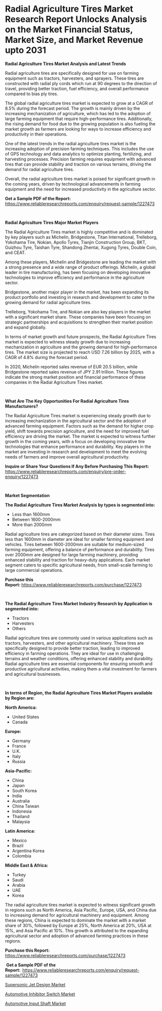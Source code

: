 <p><h1>Radial Agriculture Tires Market Research Report Unlocks Analysis on the Market Financial Status, Market Size, and Market Revenue upto 2031</h1></p><p><strong>Radial Agriculture Tires Market Analysis and Latest Trends</strong></p>
<p><p>Radial agriculture tires are specifically designed for use on farming equipment such as tractors, harvesters, and sprayers. These tires are constructed with radial ply cords which run at 90 degrees to the direction of travel, providing better traction, fuel efficiency, and overall performance compared to bias ply tires.</p><p>The global radial agriculture tires market is expected to grow at a CAGR of 8.5% during the forecast period. The growth is mainly driven by the increasing mechanization of agriculture, which has led to the adoption of large farming equipment that require high-performance tires. Additionally, the rising demand for food due to the growing population is also fueling the market growth as farmers are looking for ways to increase efficiency and productivity in their operations.</p><p>One of the latest trends in the radial agriculture tires market is the increasing adoption of precision farming techniques. This includes the use of GPS technology and data analytics to optimize planting, fertilizing, and harvesting processes. Precision farming requires equipment with advanced tires that can provide stability and traction on various terrains, driving the demand for radial agriculture tires.</p><p>Overall, the radial agriculture tires market is poised for significant growth in the coming years, driven by technological advancements in farming equipment and the need for increased productivity in the agriculture sector.</p></p>
<p><strong>Get a Sample PDF of the Report:&nbsp;</strong> <a href="https://www.reliableresearchreports.com/enquiry/request-sample/1227473">https://www.reliableresearchreports.com/enquiry/request-sample/1227473</a></p>
<p>&nbsp;</p>
<p><strong>Radial Agriculture Tires Major Market Players</strong></p>
<p><p>The Radial Agriculture Tires market is highly competitive and is dominated by key players such as Michelin, Bridgestone, Titan International, Trelleborg, Yokohama Tire, Nokian, Apollo Tyres, Tianjin Construction Group, BKT, Guizhou Tyre, Taishan Tyre, Shandong Zhentai, Xugong Tyres, Double Coin, and CEAT.</p><p>Among these players, Michelin and Bridgestone are leading the market with a strong presence and a wide range of product offerings. Michelin, a global leader in tire manufacturing, has been focusing on developing innovative technologies to improve efficiency and performance in the agriculture sector.</p><p>Bridgestone, another major player in the market, has been expanding its product portfolio and investing in research and development to cater to the growing demand for radial agriculture tires.</p><p>Trelleborg, Yokohama Tire, and Nokian are also key players in the market with a significant market share. These companies have been focusing on strategic partnerships and acquisitions to strengthen their market position and expand globally.</p><p>In terms of market growth and future prospects, the Radial Agriculture Tires market is expected to witness steady growth due to increasing mechanization in agriculture and the growing demand for high-performance tires. The market size is projected to reach USD 7.26 billion by 2025, with a CAGR of 4.8% during the forecast period.</p><p>In 2020, Michelin reported sales revenue of EUR 20.5 billion, while Bridgestone reported sales revenue of JPY 2.91 trillion. These figures indicate the strong market position and financial performance of these companies in the Radial Agriculture Tires market.</p></p>
<p>&nbsp;</p>
<p><strong>What Are The Key Opportunities For Radial Agriculture Tires Manufacturers?</strong></p>
<p><p>The Radial Agriculture Tires market is experiencing steady growth due to increasing mechanization in the agricultural sector and the adoption of advanced farming equipment. Factors such as the demand for higher crop yield, shift towards precision agriculture, and the need for improved fuel efficiency are driving the market. The market is expected to witness further growth in the coming years, with a focus on developing innovative tire technologies that enhance performance and durability. Key players in the market are investing in research and development to meet the evolving needs of farmers and improve overall agricultural productivity.</p></p>
<p><strong>Inquire or Share Your Questions If Any Before Purchasing This Report:</strong> <a href="https://www.reliableresearchreports.com/enquiry/pre-order-enquiry/1227473">https://www.reliableresearchreports.com/enquiry/pre-order-enquiry/1227473</a></p>
<p>&nbsp;</p>
<p><strong>Market Segmentation</strong></p>
<p><strong>The Radial Agriculture Tires Market Analysis by types is segmented into:</strong></p>
<p><ul><li>Less than 1600mm</li><li>Between 1600-2000mm</li><li>More than 2000mm</li></ul></p>
<p><p>Radial agriculture tires are categorized based on their diameter sizes. Tires less than 1600mm in diameter are ideal for smaller farming equipment and vehicles. Tires between 1600-2000mm are suitable for medium-sized farming equipment, offering a balance of performance and durability. Tires over 2000mm are designed for large farming machinery, providing enhanced stability and traction for heavy-duty applications. Each market segment caters to specific agricultural needs, from small-scale farming to large commercial operations.</p></p>
<p><strong>Purchase this Report:&nbsp;</strong><a href="https://www.reliableresearchreports.com/purchase/1227473">https://www.reliableresearchreports.com/purchase/1227473</a></p>
<p>&nbsp;</p>
<p><strong>The Radial Agriculture Tires Market Industry Research by Application is segmented into:</strong></p>
<p><ul><li>Tractors</li><li>Harvesters</li><li>Others</li></ul></p>
<p><p>Radial agriculture tires are commonly used in various applications such as tractors, harvesters, and other agricultural machinery. These tires are specifically designed to provide better traction, leading to improved efficiency in farming operations. They are ideal for use in challenging terrains and weather conditions, offering enhanced stability and durability. Radial agriculture tires are essential components for ensuring smooth and productive agricultural activities, making them a vital investment for farmers and agricultural businesses.</p></p>
<p>&nbsp;</p>
<p><strong>In terms of Region, the Radial Agriculture Tires Market Players available by Region are:</strong></p>
<p>
    <p> <strong> North America: </strong>
        <ul>
            <li>United States</li>
            <li>Canada</li>
        </ul>
        </p> 
    <p> <strong> Europe: </strong>
        <ul>
            <li>Germany</li>
            <li>France</li>
            <li>U.K.</li>
            <li>Italy</li>
            <li>Russia</li>
        </ul>
        </p> 
    <p> <strong> Asia-Pacific: </strong>
        <ul>
            <li>China</li>
            <li>Japan</li>
            <li>South Korea</li>
            <li>India</li>
            <li>Australia</li>
            <li>China Taiwan</li>
            <li>Indonesia</li>
            <li>Thailand</li>
            <li>Malaysia</li>
        </ul>
        </p> 
    <p> <strong> Latin America: </strong>
        <ul>
            <li>Mexico</li>
            <li>Brazil</li>
            <li>Argentina Korea</li>
            <li>Colombia</li>
        </ul>
        </p> 
    <p> <strong> Middle East & Africa: </strong>
        <ul>
            <li>Turkey</li>
            <li>Saudi</li>
            <li>Arabia</li>
            <li>UAE</li>
            <li>Korea</li>
        </ul>
    </p>
    </p>
<p><p>The radial agriculture tires market is expected to witness significant growth in regions such as North America, Asia Pacific, Europe, USA, and China due to increasing demand for agricultural machinery and equipment. Among these regions, China is expected to dominate the market with a market share of 30%, followed by Europe at 25%, North America at 20%, USA at 15%, and Asia Pacific at 10%. This growth is attributed to the expanding agricultural sector and adoption of advanced farming practices in these regions.</p></p>
<p><strong>Purchase this Report: </strong><a href="https://www.reliableresearchreports.com/purchase/1227473">https://www.reliableresearchreports.com/purchase/1227473</a></p>
<p>&nbsp;<strong>Get a Sample PDF of the Report:&nbsp;&nbsp;</strong><a href="https://www.reliableresearchreports.com/enquiry/request-sample/1227473">https://www.reliableresearchreports.com/enquiry/request-sample/1227473</a></p>
<p><strong></strong></p>
<p><p><a href="https://github.com/Alonsoolds3wq1d81czn8rbol/Market-Research-Report-List-1/blob/main/supersonic-jet-design-market.md">Supersonic Jet Design Market</a></p><p><a href="https://view.publitas.com/reportprime-1/decoding-the-automotive-inhibitor-switch-market-a-deep-dive-into-the-latest-market-trends-market-segmentation-and-competitive-analysis/">Automotive Inhibitor Switch Market</a></p><p><a href="https://view.publitas.com/reportprime-1/automotive-input-shaft-market-research-report-forecasted-for-period-from-2023-2030-by-market-type-market-application-and-region/">Automotive Input Shaft Market</a></p></p>